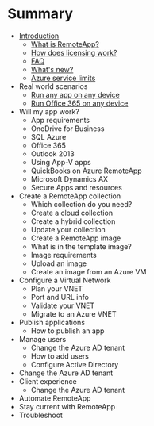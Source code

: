 # Summary

* [Introduction](README.md)
   * [What is RemoteApp?](overview/remoteapp-whatis.md)
   * [How does licensing work?](overview/remoteapp-licensing.md)
   * [FAQ](overview/remoteapp-faq.md)
   * [What's new?](overview/remoteapp-whatsnew.md)
   * [Azure service limits](overview/azure-subscription-service-limits.md)
* Real world scenarios
   * [Run any app on any device](real-world-scenarios/remoteapp-anyapp.md)
   * [Run Office 365 on any device](real-world-scenarios/remoteapp-tutorial-o365anywhere.md)
* Will my app work?
   * App requirements
   * OneDrive for Business
   * SQL Azure
   * Office 365
   * Outlook 2013
   * Using App-V apps
   * QuickBooks on Azure RemoteApp
   * Microsoft Dynamics AX
   * Secure Apps and resources
* Create a RemoteApp collection
   * Which collection do you need?
   * Create a cloud collection
   * Create a hybrid collection
   * Update your collection
   * Create a RemoteApp image
   * What is in the template image?
   * Image requirements
   * Upload an image
   * Create an image from an Azure VM
* Configure a Virtual Network
   * Plan your VNET
   * Port and URL info
   * Validate your VNET
   * Migrate to an Azure VNET
* Publish applications
   * How to publish an app
* Manage users
   * Change the Azure AD tenant
   * How to add users
   * Configure Active Directory
* Change the Azure AD tenant
* Client experience
   * Change the Azure AD tenant
* Automate RemoteApp
* Stay current with RemoteApp
* Troubleshoot

